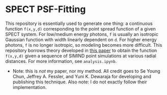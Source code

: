 # SPECT PSF-Fitting
This repository is essentially used to generate one thing: a continuous function `f(x,y,d)` corresponding to the point spread function of a given SPECT system. For low/medium energy photons, `f` is usually an isotropic Gaussian function with width linearly dependent on `d`. For higher energy photons, `f` is no longer isotropic, so modeling becomes more difficult. This repository borrows theory developed in [this paper](https://www.ncbi.nlm.nih.gov/pmc/articles/PMC3619230/) to obtain the function `f(x,y,d)` given a sequence of SIMIND point simulations at various radial distances. For more information, see `analysis.ipynb`. 

* Note: this is *not* my paper, nor my method. All credit goes to Se Young Chun, Jeffrey A. Fessler, and Yuni K. Dewaraja for developing and publishing this technique. Also note: I do not exactly follow their implementation. 

